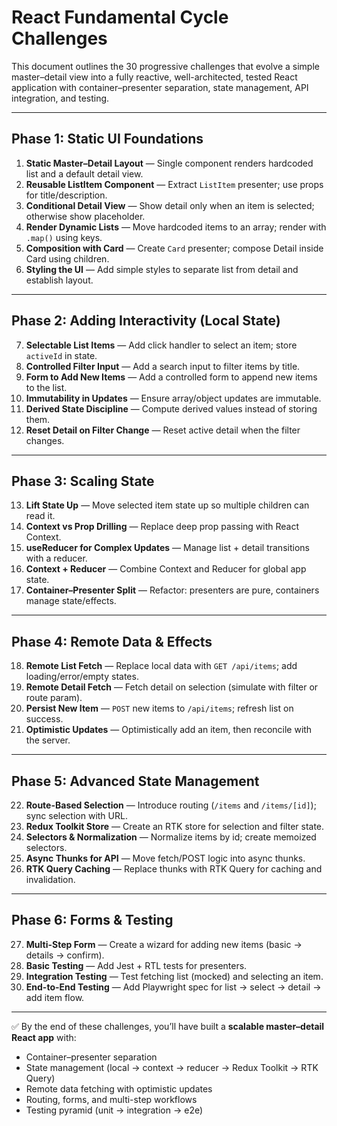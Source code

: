 # React Fundamental Cycle Challenges

This document outlines the 30 progressive challenges that evolve a simple master–detail view into a fully reactive, well-architected, tested React application with container–presenter separation, state management, API integration, and testing.

---

## Phase 1: Static UI Foundations
1. **Static Master–Detail Layout** — Single component renders hardcoded list and a default detail view.  
2. **Reusable ListItem Component** — Extract `ListItem` presenter; use props for title/description.  
3. **Conditional Detail View** — Show detail only when an item is selected; otherwise show placeholder.  
4. **Render Dynamic Lists** — Move hardcoded items to an array; render with `.map()` using keys.  
5. **Composition with Card** — Create `Card` presenter; compose Detail inside Card using children.  
6. **Styling the UI** — Add simple styles to separate list from detail and establish layout.  

---

## Phase 2: Adding Interactivity (Local State)
7. **Selectable List Items** — Add click handler to select an item; store `activeId` in state.  
8. **Controlled Filter Input** — Add a search input to filter items by title.  
9. **Form to Add New Items** — Add a controlled form to append new items to the list.  
10. **Immutability in Updates** — Ensure array/object updates are immutable.  
11. **Derived State Discipline** — Compute derived values instead of storing them.  
12. **Reset Detail on Filter Change** — Reset active detail when the filter changes.  

---

## Phase 3: Scaling State
13. **Lift State Up** — Move selected item state up so multiple children can read it.  
14. **Context vs Prop Drilling** — Replace deep prop passing with React Context.  
15. **useReducer for Complex Updates** — Manage list + detail transitions with a reducer.  
16. **Context + Reducer** — Combine Context and Reducer for global app state.  
17. **Container–Presenter Split** — Refactor: presenters are pure, containers manage state/effects.  

---

## Phase 4: Remote Data & Effects
18. **Remote List Fetch** — Replace local data with `GET /api/items`; add loading/error/empty states.  
19. **Remote Detail Fetch** — Fetch detail on selection (simulate with filter or route param).  
20. **Persist New Item** — `POST` new items to `/api/items`; refresh list on success.  
21. **Optimistic Updates** — Optimistically add an item, then reconcile with the server.  

---

## Phase 5: Advanced State Management
22. **Route-Based Selection** — Introduce routing (`/items` and `/items/[id]`); sync selection with URL.  
23. **Redux Toolkit Store** — Create an RTK store for selection and filter state.  
24. **Selectors & Normalization** — Normalize items by id; create memoized selectors.  
25. **Async Thunks for API** — Move fetch/POST logic into async thunks.  
26. **RTK Query Caching** — Replace thunks with RTK Query for caching and invalidation.  

---

## Phase 6: Forms & Testing
27. **Multi-Step Form** — Create a wizard for adding new items (basic → details → confirm).  
28. **Basic Testing** — Add Jest + RTL tests for presenters.  
29. **Integration Testing** — Test fetching list (mocked) and selecting an item.  
30. **End-to-End Testing** — Add Playwright spec for list → select → detail → add item flow.  

---

✅ By the end of these challenges, you’ll have built a **scalable master–detail React app** with:
- Container–presenter separation
- State management (local → context → reducer → Redux Toolkit → RTK Query)
- Remote data fetching with optimistic updates
- Routing, forms, and multi-step workflows
- Testing pyramid (unit → integration → e2e)